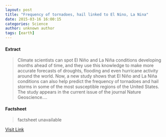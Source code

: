 ```yaml
---
layout: post
title: "Frequency of tornadoes, hail linked to El Nino, La Nina"
date: 2015-03-16 16:00:15
categories: Science
author: unknown author
tags: [earth]
---
```



#### Extract
>Climate scientists can spot El Niño and La Niña conditions developing months ahead of time, and they use this knowledge to make more accurate forecasts of droughts, flooding and even hurricane activity around the world. Now, a new study shows that El Niño and La Niña conditions can also help predict the frequency of tornadoes and hail storms in some of the most susceptible regions of the United States. The study appears in the current issue of the journal Nature Geoscience....

#### Factsheet
>factsheet unavailable

[Visit Link](http://phys.org/news345718027.html)



